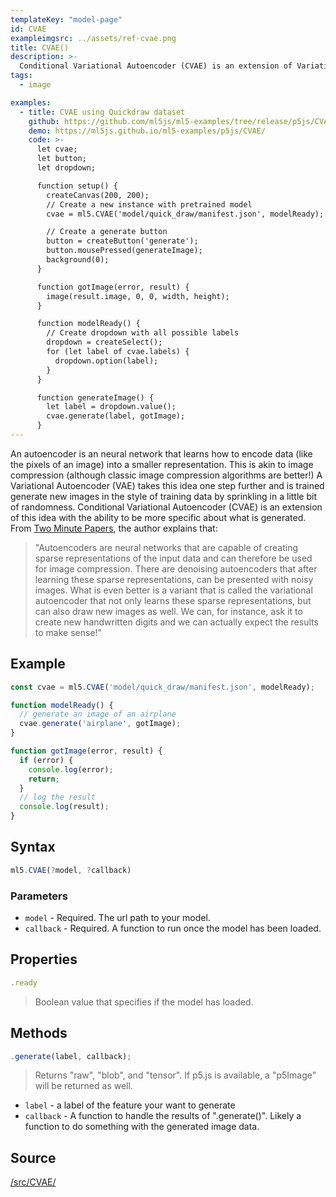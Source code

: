 ```yaml
---
templateKey: "model-page"
id: CVAE
exampleimgsrc: ../assets/ref-cvae.png
title: CVAE()
description: >- 
  Conditional Variational Autoencoder (CVAE) is an extension of Variational Autoencoder (VAE), a generative model
tags:
  - image

examples:
  - title: CVAE using Quickdraw dataset
    github: https://github.com/ml5js/ml5-examples/tree/release/p5js/CVAE
    demo: https://ml5js.github.io/ml5-examples/p5js/CVAE/
    code: >-
      let cvae;
      let button;
      let dropdown;

      function setup() {
        createCanvas(200, 200);
        // Create a new instance with pretrained model
        cvae = ml5.CVAE('model/quick_draw/manifest.json', modelReady);

        // Create a generate button
        button = createButton('generate');
        button.mousePressed(generateImage);
        background(0);
      }

      function gotImage(error, result) {
        image(result.image, 0, 0, width, height);
      }

      function modelReady() {
        // Create dropdown with all possible labels
        dropdown = createSelect();
        for (let label of cvae.labels) {
          dropdown.option(label);
        }
      }

      function generateImage() {
        let label = dropdown.value();
        cvae.generate(label, gotImage);
      }
---
```


An autoencoder is an neural network that learns how to encode data (like the pixels of an image) into a smaller representation. This is akin to image compression (although classic image compression algorithms are better!) A Variational Autoencoder (VAE) takes this idea one step further and is trained generate new images in the style of training data by sprinkling in a little bit of randomness. Conditional Variational Autoencoder (CVAE) is an extension of this idea with the ability to be more specific about what is generated. From [Two Minute Papers](https://www.youtube.com/watch?v=Rdpbnd0pCiI), the author explains that: <br/>

> "Autoencoders are neural networks that are capable of creating sparse representations of the input data and can therefore be used for image compression. There are denoising autoencoders that after learning these sparse representations, can be presented with noisy images. What is even better is a variant that is called the variational autoencoder that not only learns these sparse representations, but can also draw new images as well. We can, for instance, ask it to create new handwritten digits and we can actually expect the results to make sense!"

## Example

```javascript
const cvae = ml5.CVAE('model/quick_draw/manifest.json', modelReady);

function modelReady() {
  // generate an image of an airplane
  cvae.generate('airplane', gotImage);
}

function gotImage(error, result) {
  if (error) {
    console.log(error);
    return;
  }
  // log the result
  console.log(result);
}

```

## Syntax

```javascript
ml5.CVAE(?model, ?callback)
```


### Parameters

- `model` - Required. The url path to your model.
- `callback` - Required. A function to run once the model has been loaded.


## Properties

```javascript
.ready
```

> Boolean value that specifies if the model has loaded.

## Methods

```javascript
.generate(label, callback);
```

> Returns "raw", "blob", and "tensor". If p5.js is available, a "p5Image" will be returned as well. 

- `label` - a label of the feature your want to generate
- `callback` - A function to handle the results of ".generate()". Likely a function to do something with the generated image data.




## Source

[/src/CVAE/](https://github.com/ml5js/ml5-library/tree/release/src/CVAE)